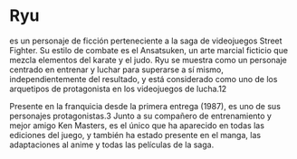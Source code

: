# Ryu

es un personaje de ficción perteneciente a la saga de videojuegos Street Fighter. Su estilo de combate es el Ansatsuken, un arte marcial ficticio que mezcla elementos del karate y el judo. Ryu se muestra como un personaje centrado en entrenar y luchar para superarse a sí mismo, independientemente del resultado, y está considerado como uno de los arquetipos de protagonista en los videojuegos de lucha.1​2​

Presente en la franquicia desde la primera entrega (1987), es uno de sus personajes protagonistas.3​ Junto a su compañero de entrenamiento y mejor amigo Ken Masters, es el único que ha aparecido en todas las ediciones del juego, y también ha estado presente en el manga, las adaptaciones al anime y todas las películas de la saga.
